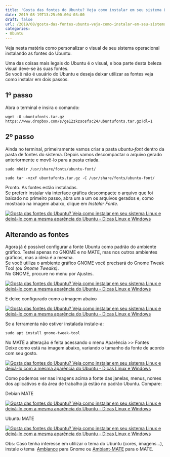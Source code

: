```yaml
---
title: 'Gosta das fontes do Ubuntu? Veja como instalar em seu sistema Linux e deixá-lo com a mesma aparência do Ubuntu'
date: 2019-08-19T13:25:00.004-03:00
draft: false
url: /2019/08/gosta-das-fontes-ubuntu-veja-como-instalar-em-seu-sistema-linux-e-deixa-lo-com-a-mesma-aparencia-do-ubuntu.html
categories:
- Ubuntu
---
```


Veja nesta matéria como personalizar o visual de seu sistema operacional instalando as fontes do Ubuntu.

<!--more-->

Uma das coisas mais legais do Ubuntu é o visual, e boa parte desta beleza visual deve-se às suas fontes.  
Se você não é usuário do Ubuntu e deseja deixar utilizar as fontes veja como instalar em dois passos.  
  
## 1º passo
Abra o terminal e insira o comando:  
  

`wget -O ubuntufonts.tar.gz https://www.dropbox.com/s/ge12zkzsosfsc24/ubuntufonts.tar.gz?dl=1`

  
## 2º passo
Ainda no terminal, primeiramente vamos criar a pasta _ubuntu-font_ dentro da pasta de fontes do sistema. Depois vamos descompactar o arquivo gerado anteriormente e movê-lo para a pasta criada.  
  

`sudo mkdir /usr/share/fonts/ubuntu-font/`

`sudo tar -vzxf ubuntufonts.tar.gz -C /usr/share/fonts/ubuntu-font/`

  
Pronto. As fontes estão instaladas.  
Se preferir instalar via interface gráfica descompacte o arquivo que foi baixado no primeiro passo, abra um a um os arquivos gerados e, como mostrado na imagem abaixo, clique em _Instalar Fonte._  
  

[![Gosta das fontes do Ubuntu? Veja como instalar em seu sistema Linux e deixá-lo com a mesma aparência do Ubuntu  - Dicas Linux e Windows](https://4.bp.blogspot.com/-mMvBF4pcrvA/XVjeV2-AaRI/AAAAAAAAMJY/afJ_A3Kh9Eo1NycU9l6YgfuCjIt1nxLrwCLcBGAs/s640/Captura%2Bde%2Btela%2Bem%2B2019-08-18%2B02-09-58.png "Gosta das fontes do Ubuntu? Veja como instalar em seu sistema Linux e deixá-lo com a mesma aparência do Ubuntu  - Dicas Linux e Windows")](https://4.bp.blogspot.com/-mMvBF4pcrvA/XVjeV2-AaRI/AAAAAAAAMJY/afJ_A3Kh9Eo1NycU9l6YgfuCjIt1nxLrwCLcBGAs/s1600/Captura%2Bde%2Btela%2Bem%2B2019-08-18%2B02-09-58.png)

  

## Alterando as fontes

Agora já é possível configurar a fonte Ubuntu como padrão do ambiente gráfico. Testei apenas no GNOME e no MATE, mas nos outros ambientes gráficos, mas a ideia é a mesma.  
Se você utiliza o ambiente gráfico GNOME você precisará do Gnome Tweak Tool _(ou Gnome Tweaks)_.  
No GNOME, procure no menu por Ajustes.  
  

[![Gosta das fontes do Ubuntu? Veja como instalar em seu sistema Linux e deixá-lo com a mesma aparência do Ubuntu  - Dicas Linux e Windows](https://2.bp.blogspot.com/-51b9AxgXRkU/XVoPhwwpk0I/AAAAAAAAMJ4/JuOSeUS_op06VX0asPK874vr6z0_UBXhgCLcBGAs/s640/06.png "Gosta das fontes do Ubuntu? Veja como instalar em seu sistema Linux e deixá-lo com a mesma aparência do Ubuntu  - Dicas Linux e Windows")](https://2.bp.blogspot.com/-51b9AxgXRkU/XVoPhwwpk0I/AAAAAAAAMJ4/JuOSeUS_op06VX0asPK874vr6z0_UBXhgCLcBGAs/s1600/06.png)

  
E deixe configurado como a imagem abaixo  
  

[![Gosta das fontes do Ubuntu? Veja como instalar em seu sistema Linux e deixá-lo com a mesma aparência do Ubuntu  - Dicas Linux e Windows](https://2.bp.blogspot.com/-ZDyGxyVDlcw/XVoPh-WD3LI/AAAAAAAAMKA/5qgKuS-Ba0cn2aoGeXr199qQhZDZM72CwCLcBGAs/s640/05.png "Gosta das fontes do Ubuntu? Veja como instalar em seu sistema Linux e deixá-lo com a mesma aparência do Ubuntu  - Dicas Linux e Windows")](https://2.bp.blogspot.com/-ZDyGxyVDlcw/XVoPh-WD3LI/AAAAAAAAMKA/5qgKuS-Ba0cn2aoGeXr199qQhZDZM72CwCLcBGAs/s1600/05.png)

Se a ferramenta não estiver instalada instale-a:  
  
`sudo apt install gnome-tweak-tool`
  
No MATE a alteração é feita acessando o menu Aparência >> Fontes  
Deixe como está na imagem abaixo, variando o tamanho da fonte de acordo com seu gosto.  
  

[![Gosta das fontes do Ubuntu? Veja como instalar em seu sistema Linux e deixá-lo com a mesma aparência do Ubuntu  - Dicas Linux e Windows](https://2.bp.blogspot.com/-N_R8qon2IHY/XVjlwWcVCWI/AAAAAAAAMJo/k0H3_zISNyQv8BijjGGw78mMHe1ARi8IACLcBGAs/s640/03.png "Gosta das fontes do Ubuntu? Veja como instalar em seu sistema Linux e deixá-lo com a mesma aparência do Ubuntu  - Dicas Linux e Windows")](https://2.bp.blogspot.com/-N_R8qon2IHY/XVjlwWcVCWI/AAAAAAAAMJo/k0H3_zISNyQv8BijjGGw78mMHe1ARi8IACLcBGAs/s1600/03.png)

  
Como podemos ver nas imagens acima a fonte das janelas, menus, nomes dos aplicativos e da área de trabalho já estão no padrão Ubuntu. Compare:

  
Debian MATE  

[![Gosta das fontes do Ubuntu? Veja como instalar em seu sistema Linux e deixá-lo com a mesma aparência do Ubuntu  - Dicas Linux e Windows](https://1.bp.blogspot.com/-bY6AuceQwnQ/XVjluKfK5lI/AAAAAAAAMJk/lygI1Rbfl7UuQ86Z24uoaKlOwg7h8dhKwCLcBGAs/s640/02.png "Gosta das fontes do Ubuntu? Veja como instalar em seu sistema Linux e deixá-lo com a mesma aparência do Ubuntu  - Dicas Linux e Windows")](https://1.bp.blogspot.com/-bY6AuceQwnQ/XVjluKfK5lI/AAAAAAAAMJk/lygI1Rbfl7UuQ86Z24uoaKlOwg7h8dhKwCLcBGAs/s1600/02.png)

  
Ubuntu MATE  

[![Gosta das fontes do Ubuntu? Veja como instalar em seu sistema Linux e deixá-lo com a mesma aparência do Ubuntu  - Dicas Linux e Windows](https://1.bp.blogspot.com/-IbntIqvl2n4/XVrHGBP40rI/AAAAAAAAMKg/bOAj4aiwq5k7xy8pIgIb24ufwbchdUwIwCLcBGAs/s640/004.png "Gosta das fontes do Ubuntu? Veja como instalar em seu sistema Linux e deixá-lo com a mesma aparência do Ubuntu  - Dicas Linux e Windows")](https://1.bp.blogspot.com/-IbntIqvl2n4/XVrHGBP40rI/AAAAAAAAMKg/bOAj4aiwq5k7xy8pIgIb24ufwbchdUwIwCLcBGAs/s1600/004.png)

  
Obs: Caso tenha interesse em utilizar o tema do Ubuntu (cores, imagens...), instale o tema  [Ambiance](https://www.dropbox.com/s/6qvzt7ufz7somr1/ubuntu-theme.tar.gz?dl=1) para Gnome ou [Ambiant-MATE](https://www.dropbox.com/s/q056kwyr3a5soln/ambiant-mate-orange.tar.gz?dl=1) para o MATE.
